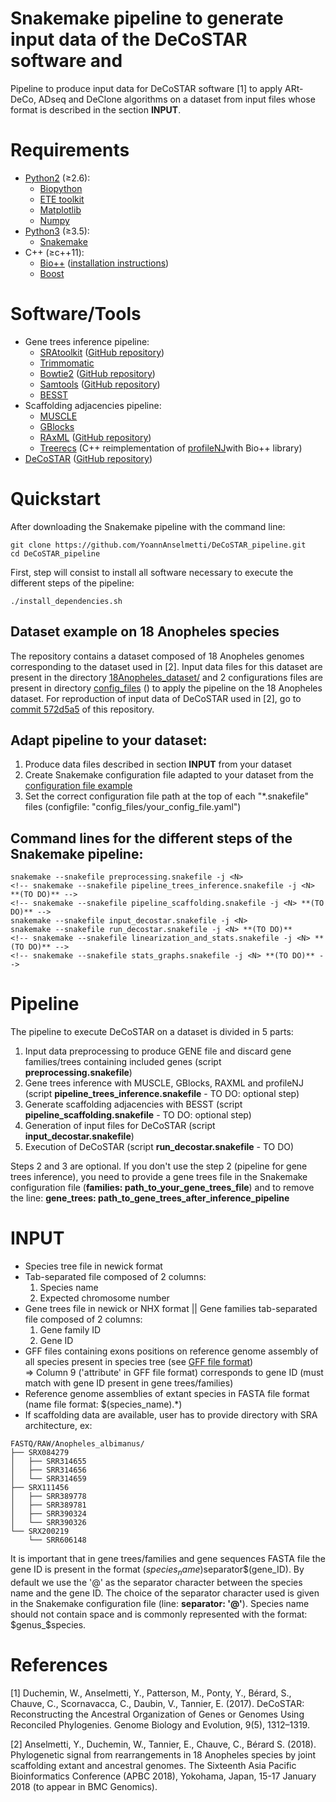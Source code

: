 Snakemake pipeline to generate input data of the DeCoSTAR software and 
=====

Pipeline to produce input data for DeCoSTAR software [1] to apply ARt-DeCo, ADseq and DeClone algorithms on a dataset from input files whose format is described in the section **INPUT**.



# Requirements
* [Python2](https://www.python.org/.) (≥2.6):
	* [Biopython](http://biopython.org/) 
	* [ETE toolkit](http://etetoolkit.org/)
	* [Matplotlib](https://matplotlib.org/)
	* [Numpy](http://www.numpy.org/)
* [Python3](https://www.python.org/.) (≥3.5):
	* [Snakemake](http://snakemake.readthedocs.io/en/stable/)
* C++ (≥c++11):
	* [Bio++](http://biopp.univ-montp2.fr/) ([installation instructions](http://biopp.univ-montp2.fr/wiki/index.php/Installation))
	* [Boost](www.boost.org)


# Software/Tools
* Gene trees inference pipeline:
	* [SRAtoolkit](https://www.ncbi.nlm.nih.gov/sra/docs/toolkitsoft/) ([GitHub repository](https://github.com/ncbi/sra-tools))
	* [Trimmomatic](http://www.usadellab.org/cms/?page=trimmomatic)
	* [Bowtie2](http://bowtie-bio.sourceforge.net/bowtie2/index.shtml) ([GitHub repository](https://github.com/BenLangmead/bowtie2))
	* [Samtools](http://samtools.sourceforge.net/) ([GitHub repository](https://github.com/samtools/samtools))
	* [BESST](https://github.com/ksahlin/BESST)
* Scaffolding adjacencies pipeline:	
	* [MUSCLE](https://www.drive5.com/muscle/)
	* [GBlocks](http://molevol.cmima.csic.es/castresana/Gblocks.html)
	* [RAxML](https://sco.h-its.org/exelixis/web/software/raxml/index.html) ([GitHub repository](https://github.com/stamatak/standard-RAxML))
	* [Treerecs](https://gitlab.inria.fr/Phylophile/Treerecs) (C++ reimplementation of [profileNJ](https://github.com/maclandrol/profileNJ)with Bio++ library)
* [DeCoSTAR](http://pbil.univ-lyon1.fr/software/DeCoSTAR/index.html) ([GitHub repository](https://github.com/WandrilleD/DeCoSTAR))



# Quickstart
After downloading the Snakemake pipeline with the command line:
```
git clone https://github.com/YoannAnselmetti/DeCoSTAR_pipeline.git
cd DeCoSTAR_pipeline
```
First, step will consist to install all software necessary to execute the different steps of the pipeline:
```
./install_dependencies.sh
```


## Dataset example on 18 Anopheles species
The repository contains a dataset composed of 18 Anopheles genomes corresponding to the dataset used in [2].
Input data files for this dataset are present in the directory [18Anopheles_dataset/](18Anopheles_dataset) and 2 configurations files are present in directory [config_files](config_files) () to apply the pipeline on the 18 Anopheles dataset.
For reproduction of input data of DeCoSTAR used in [2], go to [commit 572d5a5](https://github.com/YoannAnselmetti/DeCoSTAR_pipeline/tree/572d5a50248fa7e0f22c5a8b8dfc52a9fc78275c) of this repository.


## Adapt pipeline to your dataset:
1. Produce data files described in section **INPUT** from your dataset 
2. Create Snakemake configuration file adapted to your dataset from the [configuration file example](config_files/config_example.yaml)
3. Set the correct configuration file path at the top of each "\*.snakefile" files (configfile: "config_files/your_config_file.yaml")


## Command lines for the different steps of the Snakemake pipeline:
```
snakemake --snakefile preprocessing.snakefile -j <N>
<!-- snakemake --snakefile pipeline_trees_inference.snakefile -j <N> **(TO DO)** -->
<!-- snakemake --snakefile pipeline_scaffolding.snakefile -j <N> **(TO DO)** -->
snakemake --snakefile input_decostar.snakefile -j <N>
snakemake --snakefile run_decostar.snakefile -j <N> **(TO DO)**
<!-- snakemake --snakefile linearization_and_stats.snakefile -j <N> **(TO DO)** -->
<!-- snakemake --snakefile stats_graphs.snakefile -j <N> **(TO DO)** -->
```



# Pipeline
The pipeline to execute DeCoSTAR on a dataset is divided in 5 parts:
1. Input data preprocessing to produce GENE file and discard gene families/trees containing included genes (script **preprocessing.snakefile**)
2. Gene trees inference with MUSCLE, GBlocks, RAXML and profileNJ (script **pipeline_trees_inference.snakefile** - TO DO: optional step)
3. Generate scaffolding adjacencies with BESST (script **pipeline_scaffolding.snakefile** - TO DO: optional step) 
4. Generation of input files for DeCoSTAR (script **input_decostar.snakefile**)
5. Execution of DeCoSTAR (script **run_decostar.snakefile** - TO DO)
<!-- 6. Linearisation and stats generation on DeCoSTAR results -->
<!-- 7. Stats graphics generation -->

Steps 2 and 3 are optional. If you don't use the step 2 (pipeline for gene trees inference), you need to provide a gene trees file in the Snakemake configuration file (**families: path_to_your_gene_trees_file**) and to remove the line: **gene_trees: path_to_gene_trees_after_inference_pipeline**



# INPUT
* Species tree file in newick format
* Tab-separated file composed of 2 columns:
	1. Species name
	2. Expected chromosome number
* Gene trees file in newick or NHX format || Gene families tab-separated file composed of 2 columns:
	1. Gene family ID
	2. Gene ID
* GFF files containing exons positions on reference genome assembly of all species present in species tree (see [GFF file format](https://www.ensembl.org/info/website/upload/gff.html))  
=> Column 9 ('attribute' in GFF file format) corresponds to gene ID (must match with gene ID present in gene trees/families)
* Reference genome assemblies of extant species in FASTA file format (name file format: $(species_name)\.\*)
* If scaffolding data are available, user has to provide directory with SRA architecture, ex:
```
FASTQ/RAW/Anopheles_albimanus/
├── SRX084279
│   ├── SRR314655
│   ├── SRR314656
│   └── SRR314659
├── SRX111456
│   ├── SRR389778
│   ├── SRR389781
│   ├── SRR390324
│   └── SRR390326
└── SRX200219
    └── SRR606148
```

It is important that in gene trees/families and gene sequences FASTA file the gene ID is present in the format $(species_name)$separator$(gene_ID). By default we use the '@' as the separator character between the species name and the gene ID. The choice of the separator character used is given in the Snakemake configuration file (line: **separator: '@'**).
Species name should not contain space and is commonly represented with the format: $genus_$species.



# References
[1] Duchemin, W., Anselmetti, Y., Patterson, M., Ponty, Y., Bérard, S., Chauve, C., Scornavacca, C., Daubin, V., Tannier, E. (2017). DeCoSTAR: Reconstructing the Ancestral Organization of Genes or Genomes Using Reconciled Phylogenies. Genome Biology and Evolution, 9(5), 1312–1319.

[2] Anselmetti, Y., Duchemin, W., Tannier, E., Chauve, C., Bérard S. (2018). Phylogenetic signal from rearrangements in 18 Anopheles species by joint scaffolding extant and ancestral genomes. The Sixteenth Asia Pacific Bioinformatics Conference (APBC 2018), Yokohama, Japan, 15-17 January 2018 (to appear in BMC Genomics).
